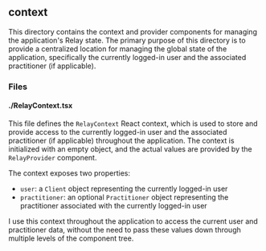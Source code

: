 ## context

This directory contains the context and provider components for managing the application's Relay state. The primary purpose of this directory is to provide a centralized location for managing the global state of the application, specifically the currently logged-in user and the associated practitioner (if applicable).

### Files

#### ./RelayContext.tsx

This file defines the `RelayContext` React context, which is used to store and provide access to the currently logged-in user and the associated practitioner (if applicable) throughout the application. The context is initialized with an empty object, and the actual values are provided by the `RelayProvider` component.

The context exposes two properties:
- `user`: a `Client` object representing the currently logged-in user
- `practitioner`: an optional `Practitioner` object representing the practitioner associated with the currently logged-in user

I use this context throughout the application to access the current user and practitioner data, without the need to pass these values down through multiple levels of the component tree.